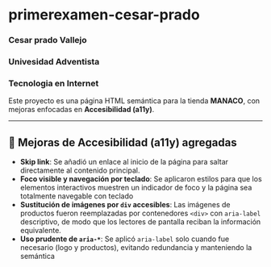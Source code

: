 # primerexamen-cesar-prado

### Cesar prado Vallejo

### Univesidad Adventista

### Tecnologia en Internet


Este proyecto es una página HTML semántica para la tienda **MANACO**, con mejoras enfocadas en **Accesibilidad (a11y)**.

---

## 🔹 Mejoras de Accesibilidad (a11y) agregadas

- **Skip link**: Se añadió un enlace al inicio de la página para saltar directamente al contenido principal.  
- **Foco visible y navegación por teclado**: Se aplicaron estilos para que los elementos interactivos muestren un indicador de foco y la página sea totalmente navegable con teclado
- **Sustitución de imágenes por `div` accesibles**: Las imágenes de productos fueron reemplazadas por contenedores `<div>` con `aria-label` descriptivo, de modo que los lectores de pantalla reciban la información equivalente.  
- **Uso prudente de `aria-*`**: Se aplicó `aria-label` solo cuando fue necesario (logo y productos), evitando redundancia y manteniendo la semántica  
